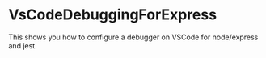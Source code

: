 # VsCodeDebuggingForExpress
This shows you how to configure a debugger on VSCode for node/express and jest.

